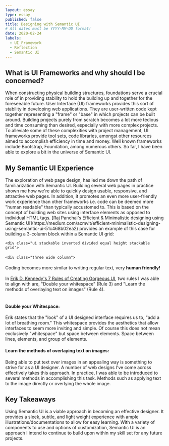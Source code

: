 ```yaml
---
layout: essay
type: essay
published: false
title: Designing with Semantic UI
# All dates must be YYYY-MM-DD format!
date: 2020-02-24
labels:
  - UI Framework
  - Reflection
  - Semantic UI
---
```


<h2> What is UI Frameworks and why should I be concerned? </h2>

When constructing physical building structures, foundations serve a crucial role of in providing stability to hold the building up and together for the foreseeable future.  User Interface (UI) frameworks provides this sort of stability in developing web applications.  They are user-written code kept together representing a "frame" or "base" in which projects can be built around.  Building projects purely from scratch becomes a lot  more tedious and time consuming than desired, especially with more complex projects.  To alleviate some of these complexities with project management, UI frameworks  provide tool sets, code libraries, amongst other resources aimed to accomplish efficiency in time and money.  Well known frameworks include Bootstrap, Foundation, among numerous others.  So far, I have been able to explore a bit in the universe of Semantic UI.

<h2>My Semantic UI Experience</h2>
The exploration of web page design, has led me down the path of familiarization with Semantic UI.  Building several web pages in practice shown me how we're able to quickly design usable, responsive, and attractive web pages.  In addition, it promotes an even more user-friendly work experience than other frameworks i.e. code can be deemed more "human readable" than typically accustomed to.  This is based on the concept of building web sites using interface elements as opposed to individual HTML tags.  [Raj Panchal's Efficient & Minimalistic designing using Semantic UI](https://medium.com/acmvit/efficient-minimalistic-designing-using-semantic-ui-51c468b02ea2) provides an example of this case for building a 3-column block within a Semantic UI grid:

```<div class="ui stackable inverted divided equal height stackable grid">```
<br>
<br>
```<div class="three wide column">```
<br>
<br>
Coding becomes more similar to writing regular text, very <b>human friendly!</b>
<br>
<br>
In [Erik D. Kennedy's 7 Rules of Creating Gorgeous UI](https://medium.com/@erikdkennedy/7-rules-for-creating-gorgeous-ui-part-1-559d4e805cda), two rules I was able to align with are, "Double your whitespace" (Rule 3) and "Learn the methods of overlaying text on images" (Rule 4).  
<br>
<h4>Double your Whitespace:</h4>
Erik states that the "look" of a UI designed interface requires us to, "add a lot of breathing room."  This whitespace provides the aesthetics that allow interfaces to seem more inviting and simple.  Of course this does not mean exclusively "whitespace" but space between elements.  Space between lines, elements, and group of elements.  

<h4>Learn the methods of overlaying text on images:</h4>
Being able to put text over images in an appealing way is something to strive for as a UI designer.  A number of web designs I've come across effectively takes this approach.  In practice, I was able to be introduced to several methods in accomplishing this task.  Methods such as applying text to the image directly or overlying the whole image.   

<h2>Key Takeaways</h2>
Using Semantic UI is a viable approach in becoming an effective designer.  It provides a sleek, subtle, and light weight experience with ample illustrations/documentations to allow for easy learning.  With a variety of components to use and options of customization, Semantic UI is an approach I intend to continue to build upon within my skill set for any future projects.  








